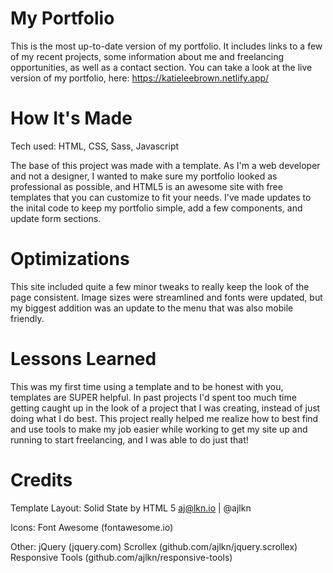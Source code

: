 # My Portfolio
This is the most up-to-date version of my portfolio. It includes links to a few of my recent projects, some information about me and freelancing opportunities, as well as a contact section. You can take a look at the live version of my portfolio, here: https://katieleebrown.netlify.app/

# How It's Made
Tech used: HTML, CSS, Sass, Javascript

The base of this project was made with a template. As I'm a web developer and not a designer, I wanted to make sure my portfolio looked as professional as possible, and HTML5 is an awesome site with free templates that you can customize to fit your needs. I've made updates to the inital code to keep my portfolio simple, add a few components, and update form sections. 

# Optimizations
This site included quite a few minor tweaks to really keep the look of the page consistent. Image sizes were streamlined and fonts were updated, but my biggest addition was an update to the menu that was also mobile friendly. 

# Lessons Learned
This was my first time using a template and to be honest with you, templates are SUPER helpful. In past projects I'd spent too much time getting caught up in the look of a project that I was creating, instead of just doing what I do best. This project really helped me realize how to best find and use tools to make my job easier while working to get my site up and running to start freelancing, and I was able to do just that!

# Credits
Template Layout:
	Solid State by HTML 5
	aj@lkn.io | @ajlkn

Icons:
	Font Awesome (fontawesome.io)

Other:
	jQuery (jquery.com)
	Scrollex (github.com/ajlkn/jquery.scrollex)
	Responsive Tools (github.com/ajlkn/responsive-tools)
